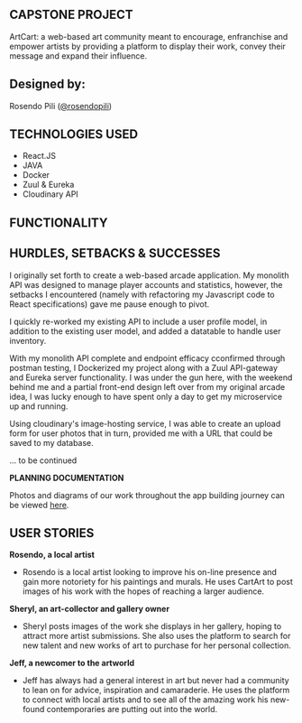 ## CAPSTONE PROJECT
ArtCart: a web-based art community meant to encourage, enfranchise and empower artists by providing a platform to display their work, convey their message and expand their influence. 

## Designed by:  
Rosendo Pili (<a href="https://github.com/rosendopili">@rosendopili</a>)<br/>

## TECHNOLOGIES USED
* React.JS 
* JAVA 
* Docker
* Zuul & Eureka
* Cloudinary API

## FUNCTIONALITY


## HURDLES, SETBACKS & SUCCESSES 

I originally set forth to create a web-based arcade application.  My monolith API was designed to manage player accounts and statistics, however, the setbacks I encountered (namely with refactoring my Javascript code to React specifications) gave me pause enough to pivot.  

I quickly re-worked my existing API to include a user profile model, in addition to the existing user model, and added a datatable to handle user inventory.  

With my monolith API complete and endpoint efficacy cconfirmed through postman testing, I Dockerized my project along with a Zuul API-gateway and Eureka server functionality.  I was under the gun here, with the weekend behind me and a partial front-end design left over from my original arcade idea, I was lucky enough to have spent only a day to get my microservice up and running.  

Using cloudinary's image-hosting service, I was able to create an upload form for user photos that in turn, provided me with a URL that could be saved to my database.  

... to be continued

**PLANNING DOCUMENTATION**

Photos and diagrams of our work throughout the app building journey can be viewed [here](https://docs.google.com/presentation/d/1e5vG0iM1sKKpUTAdHejLI4O4lg-3y5W3rAz6ITr73r0/edit?usp=sharing).

## USER STORIES

**Rosendo, a local artist**
* Rosendo is a local artist looking to improve his on-line presence and gain more notoriety for his paintings and murals.  He uses CartArt to post images of his work with the hopes of reaching a larger audience. 

**Sheryl, an art-collector and gallery owner**
* Sheryl posts images of the work she displays in her gallery, hoping to attract more artist submissions.  She also uses the platform to search for new talent and new works of art to purchase for her personal collection. 

**Jeff, a newcomer to the artworld**
* Jeff has always had a general interest in art but never had a community to lean on for advice, inspiration and camaraderie.  He uses the platform to connect with local artists and to see all of the amazing work his new-found contemporaries are putting out into the world. 
